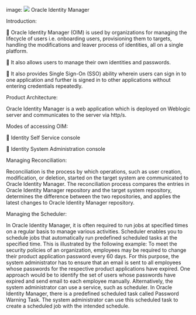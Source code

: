 image: <img src="images/MPP.png">
Oracle Identity Manager


Introduction:

	Oracle Identity Manager (OIM) is used by organizations for managing the lifecycle of users i.e. onboarding users, provisioning them to targets, handling the modifications and leaver process of identities, all on a single platform.

	It also allows users to manage their own identities and passwords.

	It also provides Single Sign-On (SSO) ability wherein users can sign in to one application and further is signed in to other applications without entering credentials repeatedly.


Product Architecture:

Oracle Identity Manager is a web application which is deployed on Weblogic server and communicates to the server via http/s.


Modes of accessing OIM:

	Identity Self Service console

	Identity System Administration console


Managing Reconciliation:

Reconciliation is the process by which operations, such as user creation, modification, or deletion, started on the target system are communicated to Oracle Identity Manager. The reconciliation process compares the entries in Oracle Identity Manager repository and the target system repository, determines the difference between the two repositories, and applies the latest changes to Oracle Identity Manager repository.


Managing the Scheduler:

In Oracle Identity Manager, it is often required to run jobs at specified times on a regular basis to manage various activities. Scheduler enables you to schedule jobs that automatically run predefined scheduled tasks at the specified time. This is illustrated by the following example:
To meet the security policies of an organization, employees may be required to change their product application password every 60 days. For this purpose, the system administrator has to ensure that an email is sent to all employees whose passwords for the respective product applications have expired. One approach would be to identify the set of users whose passwords have expired and send email to each employee manually. Alternatively, the system administrator can use a service, such as scheduler. In Oracle Identity Manager, there is a predefined scheduled task called Password Warning Task. The system administrator can use this scheduled task to create a scheduled job with the intended schedule.

